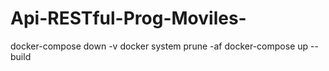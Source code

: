 ﻿# Api-RESTful-Prog-Moviles-

docker-compose down -v
docker system prune -af
docker-compose up --build
